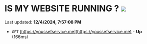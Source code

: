 # IS MY WEBSITE RUNNING ? [![](https://img.shields.io/static/v1?label=Sponsor&message=%E2%9D%A4&logo=GitHub&color=%23fe8e86)](https://github.com/sponsors/Youssef-Lehmam)

Last updated: **12/4/2024, 7:57:08 PM**

- `GET` [https://youssefservice.me](https://youssefservice.me) - **Up** (166ms)
